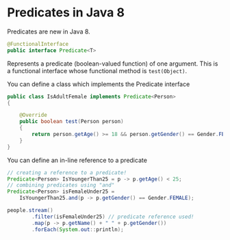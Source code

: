 # Predicates in Java 8

Predicates are new in Java 8. 

~~~java
@FunctionalInterface
public interface Predicate<T>
~~~

Represents a predicate (boolean-valued function) of one argument. This is a functional interface whose functional method is `test(Object)`.

You can define a class which implements the Predicate interface

~~~java
public class IsAdultFemale implements Predicate<Person>
{

    @Override
    public boolean test(Person person)
    {
        return person.getAge() >= 18 && person.getGender() == Gender.FEMALE;
    }
}
~~~

You can define an in-line reference to a predicate

~~~java
// creating a reference to a predicate!
Predicate<Person> IsYoungerThan25 = p -> p.getAge() < 25;
// combining predicates using "and"
Predicate<Person> isFemaleUnder25 = 
	IsYoungerThan25.and(p -> p.getGender() == Gender.FEMALE);

people.stream()
        .filter(isFemaleUnder25) // predicate reference used!
        .map(p -> p.getName() + " " + p.getGender())
        .forEach(System.out::println);
~~~